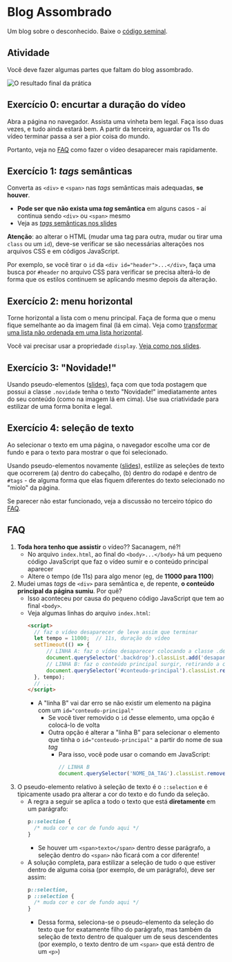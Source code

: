 # Blog Assombrado

Um blog sobre o desconhecido. Baixe o [código seminal][seminal].

[seminal]: https://github.com/fegemo/cefet-front-end-assombrado/archive/main.zip


## Atividade

Você deve fazer algumas partes que faltam do blog assombrado.

![O resultado final da prática](resultado.jpg)


## Exercício 0: encurtar a duração do vídeo

Abra a página no navegador. Assista uma vinheta bem legal. Faça isso duas vezes,
e tudo ainda estará bem. A partir da terceira, aguardar os 11s do vídeo
terminar passa a ser a pior coisa do mundo.

Portanto, veja no [FAQ](#faq) como fazer o vídeo desaparecer mais rapidamente.

## Exercício 1: _tags_ semânticas

Converta as `<div>` e `<span>` nas _tags_ semânticas mais adequadas,
**se houver**.

- **Pode ser que não exista uma _tag_ semântica** em alguns casos - aí
  continua sendo `<div>` ou `<span>` mesmo
- Veja as [_tags_ semânticas nos slides][tags-semanticas]

**Atenção**: ao alterar o HTML (mudar uma tag para outra, mudar ou tirar
uma `class` ou um `id`), deve-se verificar se são necessárias alterações nos
arquivos CSS e em códigos JavaScript.

Por exemplo, se você tirar o `id` da `<div id="header">...</div>`,
faça uma busca por `#header` no arquivo CSS para verificar se precisa alterá-lo
de forma que os estilos continuem se aplicando mesmo depois da alteração.

## Exercício 2: menu horizontal

Torne horizontal a lista com o menu principal. Faça de forma que o menu
fique semelhante ao da imagem final (lá em cima). Veja como
[transformar uma lista não ordenada em uma lista horizontal][lista-horizontal].

Você vai precisar usar a propriedade `display`.
[Veja como nos slides][propriedade-display].

## Exercício 3: "Novidade!"

Usando pseudo-elementos ([slides][pseudo-coisas]), faça com que toda
postagem que possui a classe `.novidade` tenha o texto "Novidade!"
imediatamente antes do seu conteúdo (como na imagem lá em cima). Use
sua criatividade para estilizar de uma forma bonita e legal.

## Exercício 4: seleção de texto

Ao selecionar o texto em uma página, o navegador escolhe uma cor de fundo e
para o texto para mostrar o que foi selecionado.

Usando pseudo-elementos novamente ([slides][pseudo-coisas]),
estilize as seleções de texto que ocorrerem (a) dentro do cabeçalho,
(b) dentro do rodapé e dentro de `#tags` - de alguma forma que elas
fiquem diferentes do texto selecionado no "miolo" da página.

Se parecer não estar funcionado, veja a discussão no terceiro tópico
do [FAQ](#faq).

## FAQ

1. **Toda hora tenho que assistir** o vídeo?? Sacanagem, né?!
   - No arquivo `index.html`, ao final do `<body>...</body>` há um pequeno
     código JavaScript que faz o vídeo sumir e o conteúdo principal aparecer
   - Altere o tempo (de 11s) para algo menor (eg, de **11000 para 1100**)
1. Mudei umas _tags_ de `<div>` para semântica e, de repente, **o conteúdo
   principal da página sumiu**. Por quê?
   - Isso aconteceu por causa do pequeno código JavaScript que tem ao final
     `<body>`.
   - Veja algumas linhas do arquivo `index.html`:
     ```html
     <script>
       // faz o vídeo desaparecer de leve assim que terminar
       let tempo = 11000;  // 11s, duração do vídeo
       setTimeout(() => {
           // LINHA A: faz o vídeo desaparecer colocando a classe .desaparecido
           document.querySelector('.backdrop').classList.add('desaparecido');
           // LINHA B: faz o conteúdo principal surgir, retirando a classe .desaparecido
           document.querySelector('#conteudo-principal').classList.remove('desaparecido');
       }, tempo);
       // ...
     </script>
     ```
     - A "linha B" vai dar erro se não existir um elemento na página com um
       `id="conteudo-principal"`
       - Se você tiver removido o `id` desse elemento, uma opção é colocá-lo
         de volta
       - Outra opção é alterar a "linha B" para selecionar o elemento que tinha
         o `id="conteudo-principal"` a partir do nome de sua _tag_
         - Para isso, você pode usar o comando em JavaScript:
           ```js
           // LINHA B
           document.querySelector('NOME_DA_TAG').classList.remove('desaparecido');
           ```
1. O pseudo-elemento relativo à seleção de texto é o `::selection` e é
   tipicamente usado pra alterar a cor do texto e do fundo da seleção.
   - A regra a seguir se aplica a todo o texto que está **diretamente**
     em um parágrafo:
     ```css
     p::selection {
       /* muda cor e cor de fundo aqui */
     }
     ```
     - Se houver um `<span>texto</span>` dentro desse parágrafo, a seleção
       dentro do `<span>` não ficará com a cor diferente!
   - A solução completa, para estilizar a seleção de tudo o que
     estiver dentro de alguma coisa (por exemplo, de um parágrafo), deve
     ser assim:
     ```css
     p::selection,
     p ::selection {
       /* muda cor e cor de fundo aqui */
     }
     ```
     - Dessa forma, seleciona-se o pseudo-elemento da seleção do texto que
       for exatamente filho do parágrafo, mas também da seleção de texto dentro
       de qualquer um de seus descendentes (por exemplo, o texto dentro de um
       `<span>` que está dentro de um `<p>`)

[tags-semanticas]: https://fegemo.github.io/cefet-front-end/classes/html5/#elementos-semanticos
[lista-horizontal]: https://fegemo.github.io/cefet-front-end/classes/html5/#elementos-semanticos
[propriedade-display]: https://fegemo.github.io/cefet-front-end/classes/html5/#a-propriedade-display
[pseudo-coisas]: https://fegemo.github.io/cefet-front-end/classes/html5/#pseudo-classes-e-pseudo-elements
